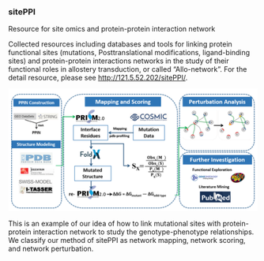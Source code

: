### sitePPI

Resource for site omics and protein-protein interaction network

Collected resources including databases and tools for linking protein functional sites (mutations, Posttranslational modifications, ligand-binding sites) and protein-protein interactions networks in the study of their functional roles in allostery transduction, or called “Allo-network”. For the detail resource, please see http://121.5.52.202/sitePPI/.

![TOP](https://github.com/CSB-SUDA/sitePPI/blob/main/picture/githubmain.png)

This is an example of our idea of how to link mutational sites with protein-protein interaction network to study the genotype-phenotype relationships. We classify our method of sitePPI as network mapping, network scoring, and network perturbation.
